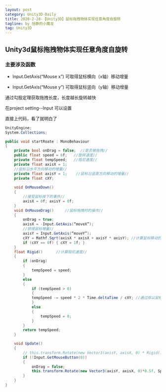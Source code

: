 ```yaml
---
layout: post
category: Unity3D-Daily
title: 2020-2-28-【Unity3D】鼠标拖拽物体实现任意角度自旋转
tagline: by 恬静的小魔龙
tag: Unity3D
---
```


## Unity3d鼠标拖拽物体实现任意角度自旋转
### 主要涉及函数

- Input.GetAxis(&ldquo;Mouse&nbsp;x&rdquo;) 可取得鼠标横向（x轴）移动增量

- Input.GetAxis(&ldquo;Mouse&nbsp;y&rdquo;) 可取得鼠标竖向（y轴）移动增量

通过勾股定理获取拖拽长度，长度越长旋转越快

在project setting--Input&nbsp;可以设置

直接上代码，看了就明白了

```csharp
UnityEngine;
System.Collections;

public void startRoate : MonoBehaviour
{
	private bool onDrag = false;  //是否被拖拽//    
	public float speed = 6f;   //旋转速度//    
	private float tempSpeed;   //阻尼速度// 
	private float axisX = 1;
	//鼠标沿水平方向移动的增量//   
	private float axisY = 1;    //鼠标沿竖直方向移动的增量//   
	private float cXY;
	
	void OnMouseDown()
	{
		//接受鼠标按下的事件// 
		axisX = 0f; axisY = 0f;
	}
	void OnMouseDrag()     //鼠标拖拽时的操作// 
	{
		onDrag = true;
		axisX = -Input.GetAxis(“moveX”);
		//获得鼠标增量// 
		axisY = Input.GetAxis(“moveY”);
		cXY = Mathf.Sqrt(axisX * axisX + axisY * axisY); //计算鼠标移动的长度//
		if (cXY == 0f) { cXY = 1f; }
	}
	float Rigid()      //计算阻尼速度//    
	{
		if (onDrag)
		{
			tempSpeed = speed;
		}
		else
		{
			if (tempSpeed > 0)
			{
			tempSpeed -= speed * 2 * Time.deltaTime / cXY; //通过除以鼠标移动长度实现拖拽越长速度减缓越慢// 
			}
			else 
			{
				tempSpeed = 0;
			}
		}
		return tempSpeed;
	}

	void Update()
	{
		// this.transform.Rotate(new Vector3(axisY, axisX, 0) * Rigid(), Space.World); //这个是是按照之前方向一直慢速旋转
		if (!Input.GetMouseButton(0))
		{
			onDrag = false;
			this.transform.Rotate(new Vector3(axisY, axisX, 0)*0.5f, Space.World);
		}
	}
}
```

